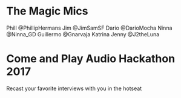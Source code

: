 # The Magic Mics
Phill @PhillipHermans
Jim @JimSamSF
Dario @DarioMocha 
Ninna @Ninna_GD
Guillermo @Gnarvaja 
Katrina
Jenny @J2theLuna
# Come and Play Audio Hackathon 2017

Recast your favorite interviews with you in the hotseat
